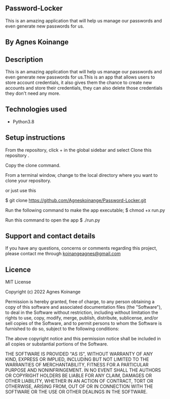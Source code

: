 ## Password-Locker
This is an amazing application that will help us manage our passwords and even generate new passwords for us.
## By Agnes Koinange
## Description
This is an amazing application that will help us manage our passwords and even generate new passwords for us.This is an app that allows users to store account credentials, it also gives them the chance to create new accounts and store their credentials, they can also delete those credentials they don't need any more.
## Technologies used
 * Python3.8

## Setup instructions
From the repository, click + in the global sidebar and select Clone this repository .

Copy the clone command.

From a terminal window, change to the local directory where you want to clone your repository.

or just use this

$ git clone https://github.com/Agneskoinange/Password-Locker.git

Run the following command to make the app executable;
$ chmod +x run.py

Run this command to open the app
$ ./run.py

## Support and contact details
If you have any questions, concerns or comments regarding this project, please contact me through koinangeagnes@gmail.com

## Licence
MIT License

Copyright (c) 2022 Agnes Koinange

Permission is hereby granted, free of charge, to any person obtaining a copy of this software and associated documentation files (the "Software"), to deal in the Software without restriction, including without limitation the rights to use, copy, modify, merge, publish, distribute, sublicense, and/or sell copies of the Software, and to permit persons to whom the Software is furnished to do so, subject to the following conditions:

The above copyright notice and this permission notice shall be included in all copies or substantial portions of the Software.

THE SOFTWARE IS PROVIDED "AS IS", WITHOUT WARRANTY OF ANY KIND, EXPRESS OR IMPLIED, INCLUDING BUT NOT LIMITED TO THE WARRANTIES OF MERCHANTABILITY, FITNESS FOR A PARTICULAR PURPOSE AND NONINFRINGEMENT. IN NO EVENT SHALL THE AUTHORS OR COPYRIGHT HOLDERS BE LIABLE FOR ANY CLAIM, DAMAGES OR OTHER LIABILITY, WHETHER IN AN ACTION OF CONTRACT, TORT OR OTHERWISE, ARISING FROM, OUT OF OR IN CONNECTION WITH THE SOFTWARE OR THE USE OR OTHER DEALINGS IN THE SOFTWARE.
